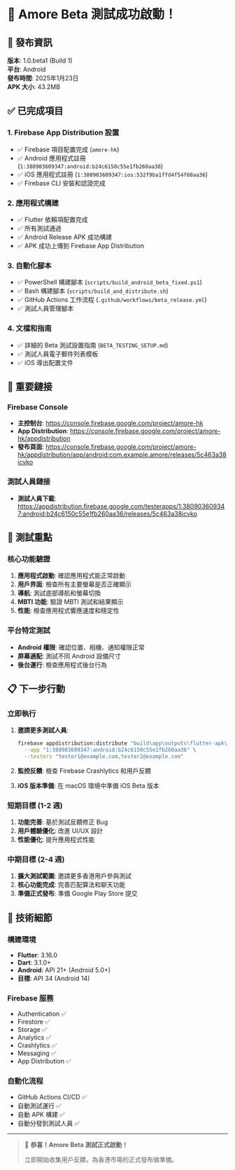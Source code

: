 # 🎉 Amore Beta 測試成功啟動！

## 📱 發布資訊

**版本**: 1.0.beta1 (Build 1)  
**平台**: Android  
**發布時間**: 2025年1月23日  
**APK 大小**: 43.2MB  

## ✅ 已完成項目

### 1. Firebase App Distribution 設置
- ✅ Firebase 項目配置完成 (`amore-hk`)
- ✅ Android 應用程式註冊 (`1:380903609347:android:b24c6150c55e1fb260aa36`)
- ✅ iOS 應用程式註冊 (`1:380903609347:ios:532f9ba1ffd4f54f60aa36`)
- ✅ Firebase CLI 安裝和認證完成

### 2. 應用程式構建
- ✅ Flutter 依賴項配置完成
- ✅ 所有測試通過
- ✅ Android Release APK 成功構建
- ✅ APK 成功上傳到 Firebase App Distribution

### 3. 自動化腳本
- ✅ PowerShell 構建腳本 (`scripts/build_android_beta_fixed.ps1`)
- ✅ Bash 構建腳本 (`scripts/build_and_distribute.sh`)
- ✅ GitHub Actions 工作流程 (`.github/workflows/beta_release.yml`)
- ✅ 測試人員管理腳本

### 4. 文檔和指南
- ✅ 詳細的 Beta 測試設置指南 (`BETA_TESTING_SETUP.md`)
- ✅ 測試人員電子郵件列表模板
- ✅ iOS 導出配置文件

## 🔗 重要鏈接

### Firebase Console
- **主控制台**: https://console.firebase.google.com/project/amore-hk
- **App Distribution**: https://console.firebase.google.com/project/amore-hk/appdistribution
- **發布頁面**: https://console.firebase.google.com/project/amore-hk/appdistribution/app/android:com.example.amore/releases/5c463a38icvko

### 測試人員鏈接
- **測試人員下載**: https://appdistribution.firebase.google.com/testerapps/1:380903609347:android:b24c6150c55e1fb260aa36/releases/5c463a38icvko

## 🧪 測試重點

### 核心功能驗證
1. **應用程式啟動**: 確認應用程式能正常啟動
2. **用戶界面**: 檢查所有主要螢幕是否正確顯示
3. **導航**: 測試底部導航和螢幕切換
4. **MBTI 功能**: 驗證 MBTI 測試和結果顯示
5. **性能**: 檢查應用程式響應速度和穩定性

### 平台特定測試
- **Android 權限**: 確認位置、相機、通知權限正常
- **屏幕適配**: 測試不同 Android 設備尺寸
- **後台運行**: 檢查應用程式後台行為

## 📋 下一步行動

### 立即執行
1. **邀請更多測試人員**:
   ```bash
   firebase appdistribution:distribute "build\app\outputs\flutter-apk\app-release.apk" \
     --app "1:380903609347:android:b24c6150c55e1fb260aa36" \
     --testers "tester1@example.com,tester2@example.com"
   ```

2. **監控反饋**: 檢查 Firebase Crashlytics 和用戶反饋

3. **iOS 版本準備**: 在 macOS 環境中準備 iOS Beta 版本

### 短期目標 (1-2 週)
1. **功能完善**: 基於測試反饋修正 Bug
2. **用戶體驗優化**: 改進 UI/UX 設計
3. **性能優化**: 提升應用程式性能

### 中期目標 (2-4 週)
1. **擴大測試範圍**: 邀請更多香港用戶參與測試
2. **核心功能完成**: 完善匹配算法和聊天功能
3. **準備正式發布**: 準備 Google Play Store 提交

## 🔧 技術細節

### 構建環境
- **Flutter**: 3.16.0
- **Dart**: 3.1.0+
- **Android**: API 21+ (Android 5.0+)
- **目標**: API 34 (Android 14)

### Firebase 服務
- Authentication ✅
- Firestore ✅
- Storage ✅
- Analytics ✅
- Crashlytics ✅
- Messaging ✅
- App Distribution ✅

### 自動化流程
- GitHub Actions CI/CD ✅
- 自動測試運行 ✅
- 自動 APK 構建 ✅
- 自動分發到測試人員 ✅

---

> 🚀 **恭喜！Amore Beta 測試正式啟動！** 
> 
> 立即開始收集用戶反饋，為香港市場的正式發布做準備。 
